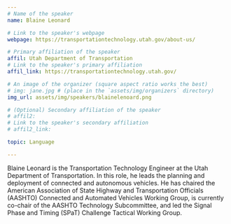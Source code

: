 ```yaml
---
# Name of the speaker
name: Blaine Leonard

# Link to the speaker's webpage
webpage: https://transportationtechnology.utah.gov/about-us/

# Primary affiliation of the speaker
affil: Utah Department of Transportation
# Link to the speaker's primary affiliation
affil_link: https://transportationtechnology.utah.gov/

# An image of the organizer (square aspect ratio works the best)
# img: jane.jpg # (place in the `assets/img/organizers` directory)
img_url: assets/img/speakers/blainelenoard.png

# (Optional) Secondary affiliation of the speaker
# affil2:
# Link to the speaker's secondary affiliation
# affil2_link:

topic: Language

---
```


<!-- Whatever you write below will show up as the speaker's bio -->

Blaine Leonard is the Transportation Technology Engineer at the Utah Department of Transportation. In this role, he leads the planning and deployment of connected and autonomous vehicles. He has chaired the American Association of State Highway and Transportation Officials (AASHTO) Connected and Automated Vehicles Working Group, is currently co-chair of the AASHTO Technology Subcommittee, and led the Signal Phase and Timing (SPaT) Challenge Tactical Working Group.
